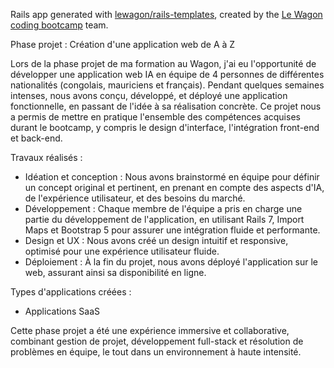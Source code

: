 Rails app generated with [lewagon/rails-templates](https://github.com/lewagon/rails-templates), created by the [Le Wagon coding bootcamp](https://www.lewagon.com) team.

Phase projet : Création d'une application web de A à Z

Lors de la phase projet de ma formation au Wagon, j'ai eu l'opportunité de développer une application web IA en équipe de 4 personnes de différentes nationalités (congolais, mauriciens et français). Pendant quelques semaines intenses, nous avons conçu, développé, et déployé une application fonctionnelle, en passant de l'idée à sa réalisation concrète. Ce projet nous a permis de mettre en pratique l'ensemble des compétences acquises durant le bootcamp, y compris le design d'interface, l'intégration front-end et back-end.

Travaux réalisés :
* Idéation et conception : Nous avons brainstormé en équipe pour définir un concept original et pertinent, en prenant en compte des aspects d'IA, de l'expérience utilisateur, et des besoins du marché.
* Développement : Chaque membre de l'équipe a pris en charge une partie du développement de l'application, en utilisant Rails 7, Import Maps et Bootstrap 5 pour assurer une intégration fluide et performante.
* Design et UX : Nous avons créé un design intuitif et responsive, optimisé pour une expérience utilisateur fluide.
* Déploiement : À la fin du projet, nous avons déployé l'application sur le web, assurant ainsi sa disponibilité en ligne.
  
Types d'applications créées :
* Applications SaaS

Cette phase projet a été une expérience immersive et collaborative, combinant gestion de projet, développement full-stack et résolution de problèmes en équipe, le tout dans un environnement à haute intensité.
